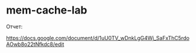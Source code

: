 # mem-cache-lab
Отчет:


https://docs.google.com/document/d/1uU0TV_wDnkLgG4Wj_SaFxThC5rdoAOwb8o22tNfkdc8/edit
